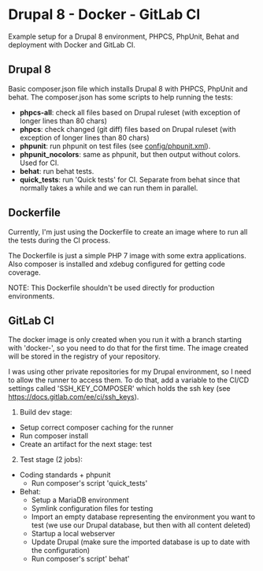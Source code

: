 # Drupal 8 - Docker - GitLab CI
Example setup for a Drupal 8 environment, PHPCS, PhpUnit, Behat and
deployment with Docker and GitLab CI.

## Drupal 8
Basic composer.json file which installs Drupal 8 with PHPCS, PhpUnit and behat.
The composer.json has some scripts to help running the tests:

* **phpcs-all**: check all files based on Drupal ruleset (with exception of longer lines than 80 chars)
* **phpcs**: check changed (git diff) files based on Drupal ruleset (with exception of longer lines than 80 chars)
* **phpunit**: run phpunit on test files (see [config/phpunit.xml](config/phpunit.xml)).
* **phpunit_nocolors**: same as phpunit, but then output without colors. Used for CI.
* **behat**: run behat tests.
* **quick_tests**: run 'Quick tests' for CI. Separate from behat since that normally takes a while and we can run them in parallel.

## Dockerfile
Currently, I'm just using the Dockerfile to create an image where to run all the tests during the CI process.

The Dockerfile is just a simple PHP 7 image with some extra applications. Also composer is installed and xdebug configured
for getting code coverage.

NOTE: This Dockerfile shouldn't be used directly for production environments.

## GitLab CI
The docker image is only created when you run it with a branch starting with 'docker-', so you need to do that for the first time.
The image created will be stored in the registry of your repository.

I was using other private repositories for my Drupal environment, so I need to allow the runner to access them. To do that, 
add a variable to the CI/CD settings called 'SSH_KEY_COMPOSER' which holds the ssh key (see https://docs.gitlab.com/ee/ci/ssh_keys).

1. Build dev stage:
- Setup correct composer caching for the runner
- Run composer install
- Create an artifact for the next stage: test

2. Test stage (2 jobs):
* Coding standards + phpunit
  - Run composer's script 'quick_tests'
* Behat:
  - Setup a MariaDB environment
  - Symlink configuration files for testing
  - Import an empty database representing the environment you want to test (we use our Drupal database, but then with all content deleted)
  - Startup a local webserver
  - Update Drupal (make sure the imported database is up to date with the configuration)
  - Run composer's script' behat'

